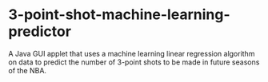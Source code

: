 # 3-point-shot-machine-learning-predictor
A Java GUI applet that uses a machine learning linear regression algorithm on data to predict the number of 3-point shots to be made in future seasons of the NBA.
